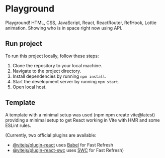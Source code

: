 # Playground
Playground! 
HTML, CSS, JavaScript, React, ReactRouter, RefHook, Lottie animation. Showing who is in space right now using API.

## Run project
To run this project locally, follow these steps:

1. Clone the repository to your local machine.
2. Navigate to the project directory.
3. Install dependencies by running `npm install`.
4. Start the development server by running `npm start`.
5. Open local host.

## Template

A template with a minimal setup was used (npm npm create vite@latest) providing a minimal setup to get React working in Vite with HMR and some ESLint rules.

(Currently, two official plugins are available:

- [@vitejs/plugin-react](https://github.com/vitejs/vite-plugin-react/blob/main/packages/plugin-react/README.md) uses [Babel](https://babeljs.io/) for Fast Refresh
- [@vitejs/plugin-react-swc](https://github.com/vitejs/vite-plugin-react-swc) uses [SWC](https://swc.rs/) for Fast Refresh)
